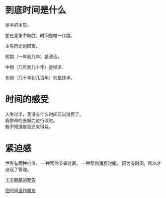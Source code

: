﻿# 到底时间是什么
竞争的本质。

想在竞争中取胜，时间是唯一纬度。

主导历史的因素，

短期（一年到几年）是政治，

中期（几年到几十年）是经济，

长期（几十年到几百年）则是技术。

# 时间的感受
人生过半，我没有什么时间可以浪费了。<br/>
我拼命的去努力进行改进。<br/>
我不知道是否还来得及。

# 紧迫感
世界有两种价值，
一种帮你节省时间，
一种帮你消费时间。
因为有时间，所以才出现了管理。

[卡辛斯基的警告](http://www.ruanyifeng.com/blog/2017/09/unabomber.html)

[把时间当作朋友](http://www.ruanyifeng.com/blog/2017/09/unabomber.html)